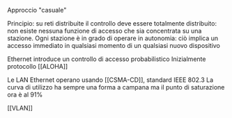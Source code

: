 Approccio "casuale"

Principio: su reti distribuite il controllo deve essere totalmente distribuito: non esiste nessuna funzione di accesso che sia concentrata su una stazione.
Ogni stazione è in grado di operare in autonomia: ciò implica un accesso immediato in qualsiasi momento di un qualsiasi nuovo dispositivo

Ethernet introduce un controllo di accesso probabilistico
Inizialmente protocollo [[ALOHA]]

Le LAN Ethernet operano usando [[CSMA-CD]], standard IEEE 802.3
La curva di utilizzo ha sempre una forma a campana ma il punto di saturazione ora è al 91%

[[VLAN]]
